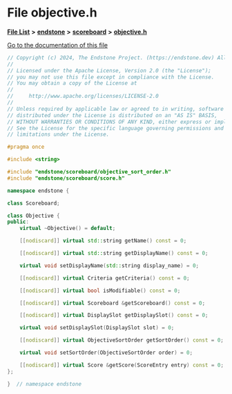 

# File objective.h

[**File List**](files.md) **>** [**endstone**](dir_6cf277b678674f97c7a2b6b3b2447b33.md) **>** [**scoreboard**](dir_19c52f9ea81a2cf7449c80dcee80d6f0.md) **>** [**objective.h**](objective_8h.md)

[Go to the documentation of this file](objective_8h.md)


```C++
// Copyright (c) 2024, The Endstone Project. (https://endstone.dev) All Rights Reserved.
//
// Licensed under the Apache License, Version 2.0 (the "License");
// you may not use this file except in compliance with the License.
// You may obtain a copy of the License at
//
//     http://www.apache.org/licenses/LICENSE-2.0
//
// Unless required by applicable law or agreed to in writing, software
// distributed under the License is distributed on an "AS IS" BASIS,
// WITHOUT WARRANTIES OR CONDITIONS OF ANY KIND, either express or implied.
// See the License for the specific language governing permissions and
// limitations under the License.

#pragma once

#include <string>

#include "endstone/scoreboard/objective_sort_order.h"
#include "endstone/scoreboard/score.h"

namespace endstone {

class Scoreboard;

class Objective {
public:
    virtual ~Objective() = default;

    [[nodiscard]] virtual std::string getName() const = 0;

    [[nodiscard]] virtual std::string getDisplayName() const = 0;

    virtual void setDisplayName(std::string display_name) = 0;

    [[nodiscard]] virtual Criteria getCriteria() const = 0;

    [[nodiscard]] virtual bool isModifiable() const = 0;

    [[nodiscard]] virtual Scoreboard &getScoreboard() const = 0;

    [[nodiscard]] virtual DisplaySlot getDisplaySlot() const = 0;

    virtual void setDisplaySlot(DisplaySlot slot) = 0;

    [[nodiscard]] virtual ObjectiveSortOrder getSortOrder() const = 0;

    virtual void setSortOrder(ObjectiveSortOrder order) = 0;

    [[nodiscard]] virtual Score &getScore(ScoreEntry entry) const = 0;
};

}  // namespace endstone
```


